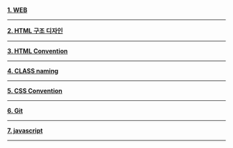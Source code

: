 

**[1. WEB](https://github.com/dabin-lee/ddbb/tree/master/WEB_develop)**

---

**[2. HTML 구조 디자인 ](https://github.com/dabin-lee/ddbb/tree/master/html_design)**

---

**[3. HTML Convention ](https://github.com/dabin-lee/ddbb/tree/master/HTML_Convention)**

---

**[4. CLASS naming ](https://github.com/dabin-lee/ddbb/tree/master/CSS_metodologia)**

---

**[5. CSS Convention](https://github.com/dabin-lee/ddbb/tree/master/CSS_Convention)**

---
**[6. Git ](https://github.com/dabin-lee/ddbb/tree/master/Git)**

---
**[7. javascript ](https://github.com/dabin-lee/ddbb/tree/master/Javascript_)**

---
